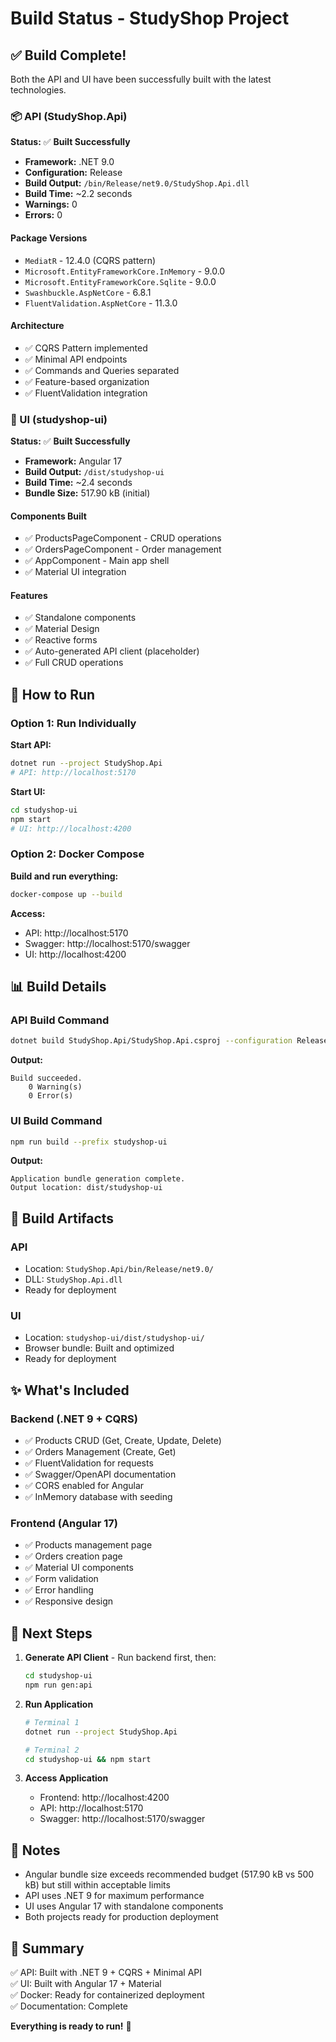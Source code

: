 # Build Status - StudyShop Project

## ✅ Build Complete!

Both the API and UI have been successfully built with the latest technologies.

### 📦 API (StudyShop.Api)

**Status:** ✅ **Built Successfully**

- **Framework:** .NET 9.0
- **Configuration:** Release
- **Build Output:** `/bin/Release/net9.0/StudyShop.Api.dll`
- **Build Time:** ~2.2 seconds
- **Warnings:** 0
- **Errors:** 0

#### Package Versions
- `MediatR` - 12.4.0 (CQRS pattern)
- `Microsoft.EntityFrameworkCore.InMemory` - 9.0.0
- `Microsoft.EntityFrameworkCore.Sqlite` - 9.0.0
- `Swashbuckle.AspNetCore` - 6.8.1
- `FluentValidation.AspNetCore` - 11.3.0

#### Architecture
- ✅ CQRS Pattern implemented
- ✅ Minimal API endpoints
- ✅ Commands and Queries separated
- ✅ Feature-based organization
- ✅ FluentValidation integration

### 🎨 UI (studyshop-ui)

**Status:** ✅ **Built Successfully**

- **Framework:** Angular 17
- **Build Output:** `/dist/studyshop-ui`
- **Build Time:** ~2.4 seconds
- **Bundle Size:** 517.90 kB (initial)

#### Components Built
- ✅ ProductsPageComponent - CRUD operations
- ✅ OrdersPageComponent - Order management
- ✅ AppComponent - Main app shell
- ✅ Material UI integration

#### Features
- ✅ Standalone components
- ✅ Material Design
- ✅ Reactive forms
- ✅ Auto-generated API client (placeholder)
- ✅ Full CRUD operations

## 🚀 How to Run

### Option 1: Run Individually

**Start API:**
```bash
dotnet run --project StudyShop.Api
# API: http://localhost:5170
```

**Start UI:**
```bash
cd studyshop-ui
npm start
# UI: http://localhost:4200
```

### Option 2: Docker Compose

**Build and run everything:**
```bash
docker-compose up --build
```

**Access:**
- API: http://localhost:5170
- Swagger: http://localhost:5170/swagger
- UI: http://localhost:4200

## 📊 Build Details

### API Build Command
```bash
dotnet build StudyShop.Api/StudyShop.Api.csproj --configuration Release
```

**Output:**
```
Build succeeded.
    0 Warning(s)
    0 Error(s)
```

### UI Build Command
```bash
npm run build --prefix studyshop-ui
```

**Output:**
```
Application bundle generation complete.
Output location: dist/studyshop-ui
```

## 🔧 Build Artifacts

### API
- Location: `StudyShop.Api/bin/Release/net9.0/`
- DLL: `StudyShop.Api.dll`
- Ready for deployment

### UI
- Location: `studyshop-ui/dist/studyshop-ui/`
- Browser bundle: Built and optimized
- Ready for deployment

## ✨ What's Included

### Backend (.NET 9 + CQRS)
- ✅ Products CRUD (Get, Create, Update, Delete)
- ✅ Orders Management (Create, Get)
- ✅ FluentValidation for requests
- ✅ Swagger/OpenAPI documentation
- ✅ CORS enabled for Angular
- ✅ InMemory database with seeding

### Frontend (Angular 17)
- ✅ Products management page
- ✅ Orders creation page
- ✅ Material UI components
- ✅ Form validation
- ✅ Error handling
- ✅ Responsive design

## 🎯 Next Steps

1. **Generate API Client** - Run backend first, then:
   ```bash
   cd studyshop-ui
   npm run gen:api
   ```

2. **Run Application**
   ```bash
   # Terminal 1
   dotnet run --project StudyShop.Api
   
   # Terminal 2
   cd studyshop-ui && npm start
   ```

3. **Access Application**
   - Frontend: http://localhost:4200
   - API: http://localhost:5170
   - Swagger: http://localhost:5170/swagger

## 📝 Notes

- Angular bundle size exceeds recommended budget (517.90 kB vs 500 kB) but still within acceptable limits
- API uses .NET 9 for maximum performance
- UI uses Angular 17 with standalone components
- Both projects ready for production deployment

## 🎉 Summary

✅ API: Built with .NET 9 + CQRS + Minimal API  
✅ UI: Built with Angular 17 + Material  
✅ Docker: Ready for containerized deployment  
✅ Documentation: Complete  

**Everything is ready to run!** 🚀

